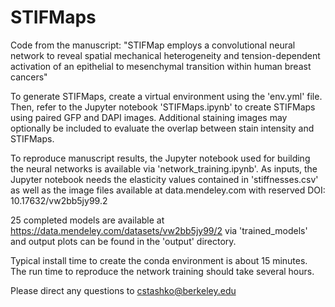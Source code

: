 # STIFMaps

Code from the manuscript: "STIFMap employs a convolutional neural network to reveal 
spatial mechanical heterogeneity and tension-dependent activation of an epithelial 
to mesenchymal transition within human breast cancers"

To generate STIFMaps, create a virtual environment using the 'env.yml' file. Then, refer to the Jupyter notebook 'STIFMaps.ipynb' to create STIFMaps using paired GFP and DAPI images. Additional staining images may optionally be included to evaluate the overlap between stain intensity and STIFMaps.

To reproduce manuscript results, the Jupyter notebook used for building the neural networks is available via 'network_training.ipynb'. As inputs, the Jupyter notebook needs the elasticity values contained in 'stiffnesses.csv' as well as the image files available at data.mendeley.com with reserved DOI: 10.17632/vw2bb5jy99.2

25 completed models are available at https://data.mendeley.com/datasets/vw2bb5jy99/2 via 'trained_models' and output plots can be found in the 'output' directory.

Typical install time to create the conda environment is about 15 minutes. The run time to reproduce the network training should take several hours.

Please direct any questions to cstashko@berkeley.edu
